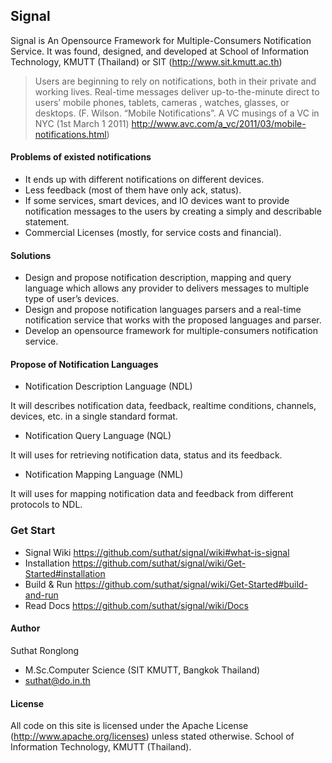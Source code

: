 ## Signal 

Signal is An Opensource Framework for Multiple-Consumers Notification Service. It was found, designed, and developed at School of Information Technology, KMUTT (Thailand) or SIT (http://www.sit.kmutt.ac.th)

> Users are beginning to rely on notifications, both in their private and working lives. Real-time messages deliver up-to-the-minute direct to users’ mobile phones, tablets, cameras , watches, glasses, or desktops. (F. Wilson. “Mobile Notifications”. A VC musings of a VC in NYC (1st March 1 2011) http://www.avc.com/a_vc/2011/03/mobile-notifications.html)

#### Problems of existed notifications

* It ends up with different notifications on different devices.
* Less feedback (most of them have only ack, status).
* If some services, smart devices, and IO devices want to provide notification messages to the users by creating a simply and describable statement.
* Commercial Licenses (mostly, for service costs and financial).

#### Solutions

* Design and propose notification description, mapping and query language which allows any provider to delivers messages to multiple type of user’s devices. 
* Design and propose notification languages parsers and a real-time notification service that works with the proposed languages and parser.
* Develop an opensource framework for multiple-consumers notification service.

#### Propose of Notification Languages ####

* Notification Description Language (NDL)

It will describes notification data, feedback, realtime conditions, channels, devices, etc. in a single standard format.

* Notification Query Language (NQL)

It will uses for retrieving notification data, status and its feedback.  

* Notification Mapping Language (NML)

It will uses for mapping notification data and feedback from different protocols to NDL.

### Get Start
* Signal Wiki https://github.com/suthat/signal/wiki#what-is-signal
* Installation https://github.com/suthat/signal/wiki/Get-Started#installation
* Build & Run https://github.com/suthat/signal/wiki/Get-Started#build-and-run
* Read Docs https://github.com/suthat/signal/wiki/Docs

#### Author
Suthat Ronglong
- M.Sc.Computer Science (SIT KMUTT, Bangkok Thailand)
- suthat@do.in.th

#### License
All code on this site is licensed under the Apache License (http://www.apache.org/licenses) unless stated otherwise. School of Information Technology, KMUTT (Thailand).